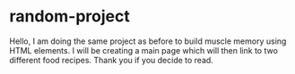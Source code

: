 # random-project
Hello, I am doing the same project as before to build muscle memory using HTML elements.
I will be creating a main page which will then link to two different food recipes.
Thank you if you decide to read.